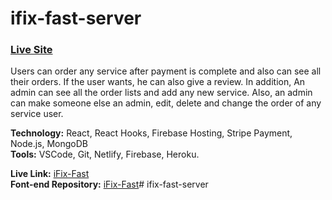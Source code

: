# ifix-fast-server
### [Live Site](https://ifixfast-40f97.web.app/) 
Users can order any service after payment is complete and also can see all their orders. If the user wants, he can also give a review. In addition, An admin can see all the order lists and add any new service. Also, an admin can make someone else an admin, edit, delete and change the order of any service user.

**Technology:** React, React Hooks, Firebase Hosting, Stripe Payment, Node.js, MongoDB\
**Tools:** VSCode, Git, Netlify, Firebase, Heroku.

**Live Link:** [iFix-Fast](https://ifixfast-40f97.web.app/)\
**Font-end Repository:** [iFix-Fast](https://github.com/shahnewaz171/ifix-fast-server)# ifix-fast-server

